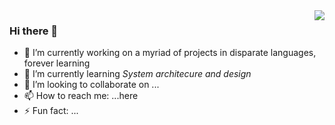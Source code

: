 <img align='right' src="https://github-readme-stats.vercel.app/api?username=masgeek&show_icons=true">

### Hi there 👋

<!--
**masgeek/masgeek** is a ✨ _special_ ✨ repository because its `README.md` (this file) appears on your GitHub profile.

Here are some ideas to get you started:
-->

- 🔭 I’m currently working on a myriad of projects in disparate languages, forever learning
- 🌱 I’m currently learning *System architecure and design*
- 👯 I’m looking to collaborate on ...
- 📫 How to reach me: ...here
- ⚡ Fun fact: ...
